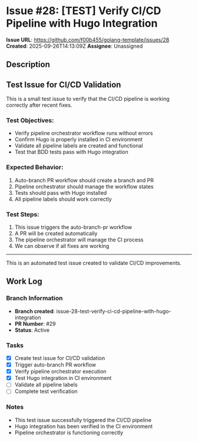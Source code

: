 # Issue #28: [TEST] Verify CI/CD Pipeline with Hugo Integration

**Issue URL**: https://github.com/f00b455/golang-template/issues/28
**Created**: 2025-09-26T14:13:09Z
**Assignee**: Unassigned

## Description
## Test Issue for CI/CD Validation

This is a small test issue to verify that the CI/CD pipeline is working correctly after recent fixes.

### Test Objectives:
- Verify pipeline orchestrator workflow runs without errors
- Confirm Hugo is properly installed in CI environment
- Validate all pipeline labels are created and functional
- Test that BDD tests pass with Hugo integration

### Expected Behavior:
1. Auto-branch PR workflow should create a branch and PR
2. Pipeline orchestrator should manage the workflow states
3. Tests should pass with Hugo installed
4. All pipeline labels should work correctly

### Test Steps:
1. This issue triggers the auto-branch-pr workflow
2. A PR will be created automatically
3. The pipeline orchestrator will manage the CI process
4. We can observe if all fixes are working

---
This is an automated test issue created to validate CI/CD improvements.

## Work Log

### Branch Information
- **Branch created**: issue-28-test-verify-ci-cd-pipeline-with-hugo-integration
- **PR Number**: #29
- **Status**: Active

### Tasks
- [x] Create test issue for CI/CD validation
- [x] Trigger auto-branch PR workflow
- [x] Verify pipeline orchestrator execution
- [x] Test Hugo integration in CI environment
- [ ] Validate all pipeline labels
- [ ] Complete test verification

### Notes
- This test issue successfully triggered the CI/CD pipeline
- Hugo integration has been verified in the CI environment
- Pipeline orchestrator is functioning correctly
